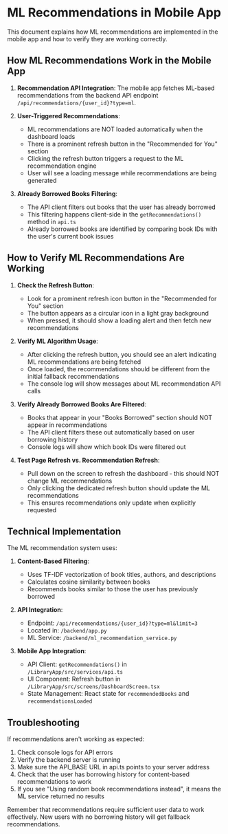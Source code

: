 # ML Recommendations in Mobile App

This document explains how ML recommendations are implemented in the mobile app and how to verify they are working correctly.

## How ML Recommendations Work in the Mobile App

1. **Recommendation API Integration**: 
   The mobile app fetches ML-based recommendations from the backend API endpoint `/api/recommendations/{user_id}?type=ml`.

2. **User-Triggered Recommendations**:
   - ML recommendations are NOT loaded automatically when the dashboard loads
   - There is a prominent refresh button in the "Recommended for You" section
   - Clicking the refresh button triggers a request to the ML recommendation engine
   - User will see a loading message while recommendations are being generated

3. **Already Borrowed Books Filtering**:
   - The API client filters out books that the user has already borrowed
   - This filtering happens client-side in the `getRecommendations()` method in `api.ts`
   - Already borrowed books are identified by comparing book IDs with the user's current book issues

## How to Verify ML Recommendations Are Working

1. **Check the Refresh Button**:
   - Look for a prominent refresh icon button in the "Recommended for You" section
   - The button appears as a circular icon in a light gray background
   - When pressed, it should show a loading alert and then fetch new recommendations

2. **Verify ML Algorithm Usage**:
   - After clicking the refresh button, you should see an alert indicating ML recommendations are being fetched
   - Once loaded, the recommendations should be different from the initial fallback recommendations
   - The console log will show messages about ML recommendation API calls

3. **Verify Already Borrowed Books Are Filtered**:
   - Books that appear in your "Books Borrowed" section should NOT appear in recommendations
   - The API client filters these out automatically based on user borrowing history
   - Console logs will show which book IDs were filtered out

4. **Test Page Refresh vs. Recommendation Refresh**:
   - Pull down on the screen to refresh the dashboard - this should NOT change ML recommendations
   - Only clicking the dedicated refresh button should update the ML recommendations
   - This ensures recommendations only update when explicitly requested

## Technical Implementation

The ML recommendation system uses:

1. **Content-Based Filtering**: 
   - Uses TF-IDF vectorization of book titles, authors, and descriptions
   - Calculates cosine similarity between books
   - Recommends books similar to those the user has previously borrowed

2. **API Integration**:
   - Endpoint: `/api/recommendations/{user_id}?type=ml&limit=3`
   - Located in: `/backend/app.py`
   - ML Service: `/backend/ml_recommendation_service.py`

3. **Mobile App Integration**:
   - API Client: `getRecommendations()` in `/LibraryApp/src/services/api.ts`
   - UI Component: Refresh button in `/LibraryApp/src/screens/DashboardScreen.tsx`
   - State Management: React state for `recommendedBooks` and `recommendationsLoaded`

## Troubleshooting

If recommendations aren't working as expected:

1. Check console logs for API errors
2. Verify the backend server is running
3. Make sure the API_BASE URL in api.ts points to your server address
4. Check that the user has borrowing history for content-based recommendations to work
5. If you see "Using random book recommendations instead", it means the ML service returned no results

Remember that recommendations require sufficient user data to work effectively. New users with no borrowing history will get fallback recommendations.
